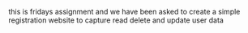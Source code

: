 this is fridays assignment and we have been asked to create a simple registration website to capture read delete and update user data

